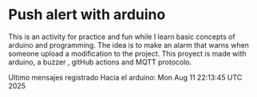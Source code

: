 # Push alert with arduino

This is an activity for practice and fun while I learn basic concepts of arduino and programming.
The idea is to make an alarm that warns when someone upload a modification to the project.
This proyect is made with arduino, a buzzer , gitHub actions and MQTT protocolo.


Ultimo mensajes registrado Hacia el arduino:  Mon Aug 11 22:13:45 UTC 2025
